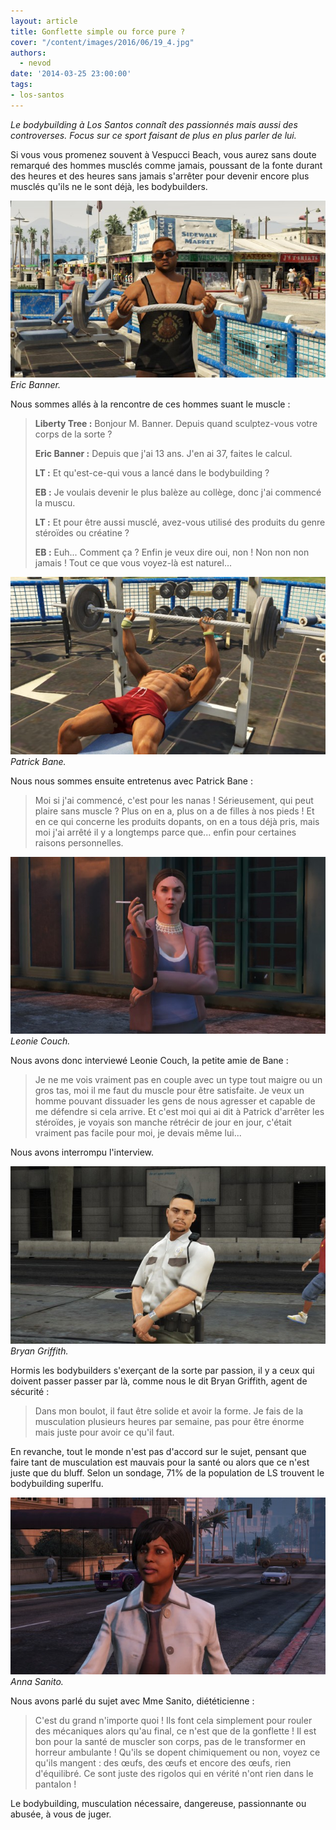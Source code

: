 ```yaml
---
layout: article
title: Gonflette simple ou force pure ?
cover: "/content/images/2016/06/19_4.jpg"
authors:
  - nevod
date: '2014-03-25 23:00:00'
tags:
- los-santos
---
```


_Le bodybuilding à Los Santos connaît des passionnés mais aussi des controverses. Focus sur ce sport faisant de plus en plus parler de lui._

Si vous vous promenez souvent à Vespucci Beach, vous aurez sans doute remarqué des hommes musclés comme jamais, poussant de la fonte durant des heures et des heures sans jamais s'arrêter pour devenir encore plus musclés qu'ils ne le sont déjà, les bodybuilders.

![Eric Banner.](/content/images/2016/06/19_3.jpg)
_Eric Banner._

Nous sommes allés à la rencontre de ces hommes suant le muscle :

> **Liberty Tree :** Bonjour M. Banner. Depuis quand sculptez-vous votre corps de la sorte ?
> 
> **Eric Banner :** Depuis que j'ai 13 ans. J'en ai 37, faites le calcul.
> 
> **LT :** Et qu'est-ce-qui vous a lancé dans le bodybuilding ?
> 
> **EB :** Je voulais devenir le plus balèze au collège, donc j'ai commencé la muscu.
> 
> **LT :** Et pour être aussi musclé, avez-vous utilisé des produits du genre stéroïdes ou créatine ?
> 
> **EB :** Euh... Comment ça ? Enfin je veux dire oui, non ! Non non non jamais ! Tout ce que vous voyez-là est naturel...

![Patrick Bane.](/content/images/2016/06/19_2.jpg)
_Patrick Bane._

Nous nous sommes ensuite entretenus avec Patrick Bane :

> Moi si j'ai commencé, c'est pour les nanas ! Sérieusement, qui peut plaire sans muscle ? Plus on en a, plus on a de filles à nos pieds ! Et en ce qui concerne les produits dopants, on en a tous déjà pris, mais moi j'ai arrêté il y a longtemps parce que... enfin pour certaines raisons personnelles.

![Leonie Couch.](/content/images/2016/06/19.jpg)
_Leonie Couch._

Nous avons donc interviewé Leonie Couch, la petite amie de Bane :

> Je ne me vois vraiment pas en couple avec un type tout maigre ou un gros tas, moi il me faut du muscle pour être satisfaite. Je veux un homme pouvant dissuader les gens de nous agresser et capable de me défendre si cela arrive. Et c'est moi qui ai dit à Patrick d'arrêter les stéroïdes, je voyais son manche rétrécir de jour en jour, c'était vraiment pas facile pour moi, je devais même lui...

Nous avons interrompu l'interview.

![Bryan Griffith.](/content/images/2016/06/17_3.jpg)
_Bryan Griffith._

Hormis les bodybuilders s'exerçant de la sorte par passion, il y a ceux qui doivent passer passer par là, comme nous le dit Bryan Griffith, agent de sécurité :

> Dans mon boulot, il faut être solide et avoir la forme. Je fais de la musculation plusieurs heures par semaine, pas pour être énorme mais juste pour avoir ce qu'il faut.

En revanche, tout le monde n'est pas d'accord sur le sujet, pensant que faire tant de musculation est mauvais pour la santé ou alors que ce n'est juste que du bluff. Selon un sondage, 71% de la population de LS trouvent le bodybuilding superlfu.

![Anna Sanito.](/content/images/2016/06/19_1.jpg)
_Anna Sanito._

Nous avons parlé du sujet avec Mme Sanito, diététicienne :

> C'est du grand n'importe quoi ! Ils font cela simplement pour rouler des mécaniques alors qu'au final, ce n'est que de la gonflette ! Il est bon pour la santé de muscler son corps, pas de le transformer en horreur ambulante ! Qu'ils se dopent chimiquement ou non, voyez ce qu'ils mangent : des œufs, des œufs et encore des œufs, rien d'équilibré. Ce sont juste des rigolos qui en vérité n'ont rien dans le pantalon !

Le bodybuilding, musculation nécessaire, dangereuse, passionnante ou abusée, à vous de juger.